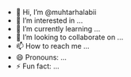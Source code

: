 - 👋 Hi, I’m @muhtarhalabii
- 👀 I’m interested in ...
- 🌱 I’m currently learning ...
- 💞️ I’m looking to collaborate on ...
- 📫 How to reach me ...
- 😄 Pronouns: ...
- ⚡ Fun fact: ...

<!---
muhtarhalabii/muhtarhalabii is a ✨ special ✨ repository because its `README.md` (this file) appears on your GitHub profile.
You can click the Preview link to take a look at your changes.
--->

